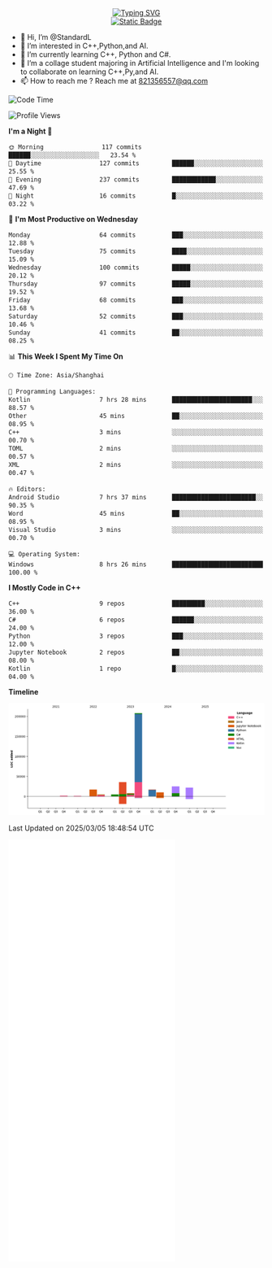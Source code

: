 <!-- Dynamic typing 动态打字 -->
<div align="center">
  <div align="center">
  <a href="https://git.io/typing-svg"><img src="https://readme-typing-svg.demolab.com?font=Tilt+Neon&size=32&pause=1000&center=true&vCenter=true&random=false&width=435&lines=Hello+World!;%E4%BD%A0%E5%A5%BD%EF%BC%8C%E4%B8%96%E7%95%8C%EF%BC%81;%E3%83%8F%E3%83%AD%E3%83%BC%E3%80%81%E3%83%AF%E3%83%BC%E3%83%AB%E3%83%89!" alt="Typing SVG" /></a>
  </div>
</div>

<!-- Profile logo 徽标 -->
<div align="center">
  <a href="https://standardl.github.io">
    <img alt="Static Badge" src="https://img.shields.io/badge/Github.io-Blog-brightgreen?style=for-the-badge&logo=github&link=https%3A%2F%2Fstandardl.github.io">
  </a>
</div>

- 👋 Hi, I’m @StandardL
- 👀 I’m interested in C++,Python,and AI.
- 🌱 I’m currently learning C++, Python and C#.
- 💞️ I’m a collage student majoring in Artificial Intelligence and I'm looking to collaborate on learning C++,Py,and AI.
- 📫 How to reach me ? Reach me at 821356557@qq.com

<!-- Wakatime 数据统计 -->
<!--START_SECTION:waka-->
![Code Time](http://img.shields.io/badge/Code%20Time-138%20hrs%2033%20mins-blue)

![Profile Views](http://img.shields.io/badge/Profile%20Views-1-blue)

**I'm a Night 🦉** 

```text
🌞 Morning                117 commits         ██████░░░░░░░░░░░░░░░░░░░   23.54 % 
🌆 Daytime                127 commits         ██████░░░░░░░░░░░░░░░░░░░   25.55 % 
🌃 Evening                237 commits         ████████████░░░░░░░░░░░░░   47.69 % 
🌙 Night                  16 commits          █░░░░░░░░░░░░░░░░░░░░░░░░   03.22 % 
```
📅 **I'm Most Productive on Wednesday** 

```text
Monday                   64 commits          ███░░░░░░░░░░░░░░░░░░░░░░   12.88 % 
Tuesday                  75 commits          ████░░░░░░░░░░░░░░░░░░░░░   15.09 % 
Wednesday                100 commits         █████░░░░░░░░░░░░░░░░░░░░   20.12 % 
Thursday                 97 commits          █████░░░░░░░░░░░░░░░░░░░░   19.52 % 
Friday                   68 commits          ███░░░░░░░░░░░░░░░░░░░░░░   13.68 % 
Saturday                 52 commits          ███░░░░░░░░░░░░░░░░░░░░░░   10.46 % 
Sunday                   41 commits          ██░░░░░░░░░░░░░░░░░░░░░░░   08.25 % 
```


📊 **This Week I Spent My Time On** 

```text
🕑︎ Time Zone: Asia/Shanghai

💬 Programming Languages: 
Kotlin                   7 hrs 28 mins       ██████████████████████░░░   88.57 % 
Other                    45 mins             ██░░░░░░░░░░░░░░░░░░░░░░░   08.95 % 
C++                      3 mins              ░░░░░░░░░░░░░░░░░░░░░░░░░   00.70 % 
TOML                     2 mins              ░░░░░░░░░░░░░░░░░░░░░░░░░   00.57 % 
XML                      2 mins              ░░░░░░░░░░░░░░░░░░░░░░░░░   00.47 % 

🔥 Editors: 
Android Studio           7 hrs 37 mins       ███████████████████████░░   90.35 % 
Word                     45 mins             ██░░░░░░░░░░░░░░░░░░░░░░░   08.95 % 
Visual Studio            3 mins              ░░░░░░░░░░░░░░░░░░░░░░░░░   00.70 % 

💻 Operating System: 
Windows                  8 hrs 26 mins       █████████████████████████   100.00 % 
```

**I Mostly Code in C++** 

```text
C++                      9 repos             █████████░░░░░░░░░░░░░░░░   36.00 % 
C#                       6 repos             ██████░░░░░░░░░░░░░░░░░░░   24.00 % 
Python                   3 repos             ███░░░░░░░░░░░░░░░░░░░░░░   12.00 % 
Jupyter Notebook         2 repos             ██░░░░░░░░░░░░░░░░░░░░░░░   08.00 % 
Kotlin                   1 repo              █░░░░░░░░░░░░░░░░░░░░░░░░   04.00 % 
```



**Timeline**

![Lines of Code chart](https://raw.githubusercontent.com/StandardL/StandardL/main/assets/bar_graph.png)


 Last Updated on 2025/03/05 18:48:54 UTC
<!--END_SECTION:waka-->

<img align="center" src="/github-metrics.svg" alt="Metrics" width="65%" />

<!---
StandardL/StandardL is a ✨ special ✨ repository because its `README.md` (this file) appears on your GitHub profile.
You can click the Preview link to take a look at your changes.
--->
